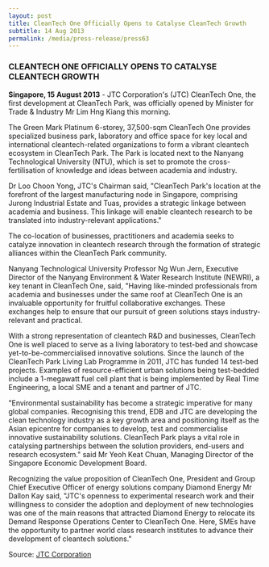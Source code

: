 ```yaml
---
layout: post
title: CleanTech One Officially Opens to Catalyse CleanTech Growth
subtitle: 14 Aug 2013
permalink: /media/press-release/press63
---
```


### CLEANTECH ONE OFFICIALLY OPENS TO CATALYSE CLEANTECH GROWTH

**Singapore, 15 August 2013** - JTC Corporation's (JTC) CleanTech One, the first development at CleanTech Park, was officially opened by Minister for Trade & Industry Mr Lim Hng Kiang this morning.

The Green Mark Platinum 6-storey, 37,500-sqm CleanTech One provides specialized business park, laboratory and office space for key local and international cleantech-related organizations to form a vibrant cleantech ecosystem in CleanTech Park. The Park is located next to the Nanyang Technological University (NTU), which is set to promote the cross-fertilisation of knowledge and ideas between academia and industry.

Dr Loo Choon Yong, JTC's Chairman said, "CleanTech Park's location at the forefront of the largest manufacturing node in Singapore, comprising Jurong Industrial Estate and Tuas, provides a strategic linkage between academia and business. This linkage will enable cleantech research to be translated into industry-relevant applications."

The co-location of businesses, practitioners and academia seeks to catalyze innovation in cleantech research through the formation of strategic alliances within the CleanTech Park community.

Nanyang Technological University Professor Ng Wun Jern, Executive Director of the Nanyang Environment & Water Research Institute (NEWRI), a key tenant in CleanTech One, said, "Having like-minded professionals from academia and businesses under the same roof at CleanTech One is an invaluable opportunity for fruitful collaborative exchanges. These exchanges help to ensure that our pursuit of green solutions stays industry-relevant and practical.

With a strong representation of cleantech R&D and businesses, CleanTech One is well placed to serve as a living laboratory to test-bed and showcase yet-to-be-commercialised innovative solutions. Since the launch of the CleanTech Park Living Lab Programme in 2011, JTC has funded 14 test-bed projects. Examples of resource-efficient urban solutions being test-bedded include a 1-megawatt fuel cell plant that is being implemented by Real Time Engineering, a local SME and a tenant and partner of JTC.

"Environmental sustainability has become a strategic imperative for many global companies. Recognising this trend, EDB and JTC are developing the clean technology industry as a key growth area and positioning itself as the Asian epicentre for companies to develop, test and commercialise innovative sustainability solutions. CleanTech Park plays a vital role in catalysing partnerships between the solution providers, end-users and research ecosystem." said Mr Yeoh Keat Chuan, Managing Director of the Singapore Economic Development Board.

Recognizing the value proposition of CleanTech One, President and Group Chief Executive Officer of energy solutions company Diamond Energy Mr Dallon Kay said, "JTC's openness to experimental research work and their willingness to consider the adoption and deployment of new technologies was one of the main reasons that attracted Diamond Energy to relocate its Demand Response Operations Center to CleanTech One. Here, SMEs have the opportunity to partner world class research institutes to advance their development of cleantech solutions."

Source: [<a href="https://www.jtc.gov.sg/Pages/default.aspx" target="_blank">JTC Corporation</a>](https://www.jtc.gov.sg/Pages/default.aspx)